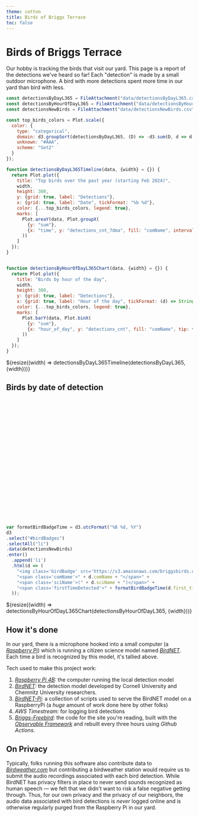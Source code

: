 ```yaml
---
theme: cotton
title: Birds of Briggs Terrace
toc: false
---
```


<style type="text/css">
  ul#birdBadges {
    list-style-type: none;
    padding: 0px;
  }
  ul#birdBadges li {
    height 240px;
    width: 120px;
    display: inline-block;
    vertical-align: top;
    text-align: center;
    margin: 5px;
  }
  img.birdBadge {
    height: 120px;
    width: 120px;
    border-radius: 60px;
  }
  span.comName {
    font-size: 11px;
    display: block;
  }
  span.sciName {
    font-size: 11px;
    font-style: italic;
    display: block;
  }
  span.firstTimeDetected {
    font-size: 11px;
    display: block;
  }
</style>

# Birds of Briggs Terrace

Our hobby is tracking the birds that visit our yard. This page is a report of the detections we've heard so far! Each "detection" is made by a small outdoor microphone. A bird with more 
detections spent more time in our yard than bird with less.


```js
const detectionsByDayL365 = FileAttachment("data/detectionsByDayL365.csv").csv({typed: true});
const detectionsByHourOfDayL365 = FileAttachment("data/detectionsByHourOfDayL365.csv").csv({typed: true});
const detectionsNewBirds = FileAttachment("data/detectionsNewBirds.csv").csv({typed: true});
```

```js
const top_birds_colors = Plot.scale({
  color: {
    type: "categorical",
    domain: d3.groupSort(detectionsByDayL365, (D) => -d3.sum(D, d => d.detections_cnt), (d) => d.comName).filter((d) => d !== "Other"),
    unknown: "#AAA",
    scheme: "Set2"
  }
});
```

```js
function detectionsByDayL365Timeline(data, {width} = {}) {
  return Plot.plot({
    title: "Top birds over the past year (starting Feb 2024)",
    width,
    height: 300,
    y: {grid: true, label: "Detections"},
    x: {grid: true, label: "Date", tickFormat: "%b %d"},
    color: {...top_birds_colors, legend: true},
    marks: [
      Plot.areaY(data, Plot.groupX(
        {y: "sum"},
        {x: "time", y: "detections_cnt_7dma", fill: "comName", interval: "day", tip: true, curve: "bump-x"}
      ))
    ]
  });
}


function detectionsByHourOfDayL365Chart(data, {width} = {}) {
  return Plot.plot({
    title: "Birds by hour of the day",
    width,
    height: 300,
    y: {grid: true, label: "Detections"},
    x: {grid: true, label: "Hour of the day", tickFormat: (d) => String(((d-0.5) % 12) + 1) + (d < 11 ? "AM" : "PM")},
    color: {...top_birds_colors, legend: true},
    marks: [
      Plot.barY(data, Plot.binX(
        {y: "sum"},
        {x: "hour_of_day", y: "detections_cnt", fill: "comName", tip: true, interval: 1}
      ))
    ]
  });
}

```

<div class="grid grid-cols-2">
  <div class="card">
    ${resize((width) => detectionsByDayL365Timeline(detectionsByDayL365, {width}))}
  </div>
  <div class="card" style="height: 397px; overflow-y: auto;">
    <h2>Birds by date of detection</h2>
    <ul id="birdBadges"></ul>
  </div>
</div>

```js
var formatBirdBadgeTime = d3.utcFormat("%B %d, %Y")
d3
.select("#birdBadges")
.selectAll("li")
.data(detectionsNewBirds)
.enter()
  .append('li')
  .html(d => ( 
    "<img class='birdBadge' src='https://s3.amazonaws.com/briggsbirds.com/bird-image-store/" + d.sciName + ".jpg' />" +
    "<span class='comName'>" + d.comName + "</span>" + 
    "<span class='sciName'>(" + d.sciName + ")</span>" + 
    "<span class='firstTimeDetected'>" + formatBirdBadgeTime(d.first_time_detected) + "</span>"
  ));
```


<div class="grid grid-cols-1">
  <div class="card">
    ${resize((width) => detectionsByHourOfDayL365Chart(detectionsByHourOfDayL365, {width}))}
  </div>
</div>

## How it's done

In our yard, there is a microphone hooked into a small computer (a *[Raspberry Pi](https://www.raspberrypi.com/)*) which is running a citizen science model named *[BirdNET](https://birdnet.cornell.edu/)*. Each time a bird is recognized by this model, it's tallied above.

Tech used to make this project work:
1. *[Raspberry Pi 4B](https://www.raspberrypi.com/):* the computer running the local detection model
2. *[BirdNET](https://birdnet.cornell.edu/):* the detection model developed by Cornell University and Chemnitz University researchers.
3. *[BirdNET-Pi](https://github.com/mcguirepr89/BirdNET-Pi):* a collection of scripts used to serve the BirdNET model on a RaspberryPi (a _huge_ amount of work done here by other folks)
4. *AWS Timestream:* for logging bird detections
5. *[Briggs-Freebird](https://github.com/janmtl/briggs-freebird/):* the code for the site you're reading, built with the *[Observable Framework](https://observablehq.com/framework/)* and rebuilt every three hours using _Github Actions_.

## On Privacy

Typically, folks running this software also contribute data to *[Birdweather.com](https://www.birdweather.com/)* but contributing a birdweather station would require us to submit the audio recordings associated with each bird detection. While BirdNET has privacy filters in place to never send sounds recognized as human speech — we felt that we didn't want to risk a false negative getting through. Thus, for our own privacy and the privacy of our neighbors, the audio data associated with bird detections is _never_ logged online and is otherwise regularly purged from the Raspberry Pi in our yard.
